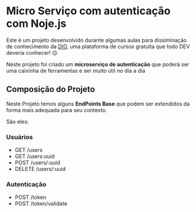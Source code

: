 # Micro Serviço com autenticação com Noje.js

Este é um projeto desenvolvido durante algumas aulas para dissiminação de conhecimento da [DIO](https://web.dio.me/home), uma plataforma de cursos gratuíta que todo DEV deveria conhecer! :wink:

Neste projeto foi criado um **microserviço de autenticação** que poderá ser uma caixinha de ferramentas e ser muito útil no dia a dia

## Composição do Projeto

Neste Projeto temos alguns **EndPoints Base** que podem ser extendidos da forma mais adequada para seu contexto.

São eles:

### Usuários

* GET /users
* GET /users:uuid
* POST /users/:uuid
* DELETE /users/:uuid


### Autenticação


* POST /token
* POST /token/validate